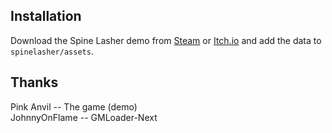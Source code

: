## Installation
Download the Spine Lasher demo from [Steam](https://store.steampowered.com/app/3849530/Spine_Lasher/) or [Itch.io](https://pinkanvil.itch.io/spinelasher) and add the data to `spinelasher/assets`.

## Thanks
Pink Anvil -- The game (demo)  
JohnnyOnFlame -- GMLoader-Next  
